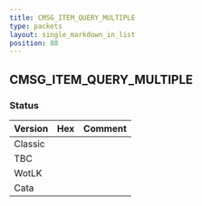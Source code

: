 ```yaml
---
title: CMSG_ITEM_QUERY_MULTIPLE
type: packets
layout: single_markdown_in_list
position: 88
---
```


## CMSG_ITEM_QUERY_MULTIPLE

### Status

Version | Hex | Comment
---------- | ---------- | ---------- 
Classic |  |  
TBC |  |  
WotLK |  |  
Cata |  |  
